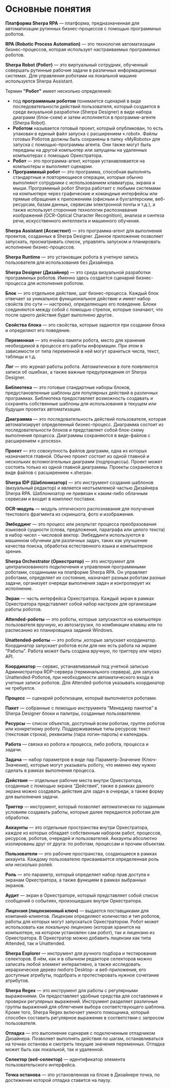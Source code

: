 # Основные понятия

**Платформа Sherpa RPA** — платформа, предназначенная для автоматизации рутинных бизнес-процессов с помощью программных роботов.

**RPA (Robotic Process Automation)** — это технология автоматизации бизнес-процессов, которая использует настраиваемых программных роботов.

**Sherpa Robot (Робот)** — это виртуальный сотрудник, обученный совершать рутинные рабочие задачи в различных информационных системах. Для управления роботами на локальной машине используется Sherpa Assistant.

Термин **"Робот"** имеет несколько определений:

* под **программным роботом** понимается сценарий в виде последовательности действий пользователя, который создается в среде визуальной разработки (Sherpa Designer) в виде набора диаграмм (блок-схем) и затем исполняется в программе-агенте (Sherpa Robot).
* **Роботом** называется готовый проект, который опубликован, то есть упакован в единый файл запуска с расширением «.robot». Файлы готовых Роботов должны быть сохранены в папку «MyRobots» для запуска с помощью-программы агента. Они также могут быть переданы на другой компьютер или запущены на удаленных компьютерах с помощью Оркестратора.
* **Робот** — это программа-агент, которая устанавливается на компьютеры и выполняет сценарии.
* **Программный робот** — это программа, способная выполнять стандартные и повторяющиеся операции, которые обычно выполняют сотрудники с использованием клавиатуры, экрана и мыши. Программный робот Sherpa работает с любыми системами на компьютере через графические и командные интерфейсы или прямые обращения к приложениям (офисным и бухгалтерским, веб-ресурсам, базам данных, сервисам электронной почты и т.д.), а также использует сторонние технологии распознавания изображений (OCR-Optical Character Recognition), анализа и синтеза речи, искусственного интеллекта и машинного обучения.

**Sherpa Assistant (Ассистент)** — это программа-агент для выполнения проектов, созданных в Sherpa Designer. Данное приложение позволяет запускать, просматривать список, управлять запуском и планировать исполнение бизнес-процессов.

**Sherpa Runtime** — это установщик робота в учетную запись пользователя для использования без Дизайнера.

**Sherpa Designer (Дизайнер)** — это среда визуальной разработки программных роботов. Именно здесь создается сценарий бизнес-процесса для исполнения роботом.

**Блок** — это отдельное действие, шаг бизнес-процесса. Каждый блок отвечает за уникальное функциональное действие и имеет набор свойств (по сути — настроек), определяющих его поведение. Блоки соединяются между собой с помощью стрелок, которые означают, что после одного действия будет выполнено другое.

**Свойства блока** — это свойства, которые задаются при создании блока и определяют его поведение.

**Переменная** — это ячейка памяти робота, место для хранения необходимой в процессе его работы информации. При этом в зависимости от типа переменной в ней могут храниться числа, текст, таблицы и т.д.

**Лог** —  это журнал работы робота. Автоматически в логе появляются записи об ошибках, а также важные предупреждения от Sherpa Designer.&#x20;

**Библиотека** —  это готовые стандартные наборы блоков, предустановленные шаблоны для популярных действий в различных программах. Библиотека предоставляет возможность создавать и сохранять собственные шаблоны для использования в текущем или будущих проектах автоматизации.

**Диаграмма** — это последовательность действий пользователя, которая автоматизирует определенный бизнес-процесс. Диаграмма состоит из последовательности блоков и представляет собой блок-схему выполнения процесса. Диаграммы сохраняются в виде-файлов с расширением «.process».

**Проект** — это совокупность файлов диаграмм, одна из которых назначается главной. Обычно проект состоит из одной главной и нескольких вспомогательных диаграмм (подпроцессы). Проект может состоять только из одной главной диаграммы. Проекты сохраняются в виде файлов с расширением «.sherpa».

**Sherpa IDP (Шаблонизатор)** — это инструмент создания шаблонов (визуальный редактор) и является неотъемлемой частью Дизайнера Sherpa RPA. Шаблонизатор не привязан к каким-либо облачным сервисам и входит в комплект поставки.

**OCR-модуль** —  модуль оптического распознавания для получения текстового фрагмента из скриншота, фото и изображения.

**Эмбеддинг** —  это процесс или результат процесса преобразования языковой сущности (слова, предложения, параграфа или целого текста) в набор чисел – числовой вектор. Эмбеддинги используются в машинном обучении для различных задач, таких как улучшение качества поиска, обработка естественного языка и компьютерное зрение.

**Sherpa Orchestrator (Оркестратор)** — это инструмент для централизованного подключения и управления программными роботами, созданными на платформе Sherpa RPA. Он управляет роботами, определяет их состояние, назначает разным роботам разные задачи, организует очереди выполнения задач и контролирует их исполнение.

**Экран** — часть интерфейса Оркестратора. Каждый экран в рамках Оркестратора представляет собой набор настроек для организации работы роботов. &#x20;

**Attended-роботы** — это роботы, которые запускаются на компьютере пользователя вручную, из автозагрузки, по комбинации клавиш или по расписанию из планировщика заданий Windows.

**Unattended-роботы** — это роботы ,которые запускает координатор. Координатор запускает роботов если для них есть работа на экране "Работы". Работа может быть создана вручную, по триггеру или через API.

**Координатор** — сервис, устанавливаемый под учетной записью Администратора RDP-сервера (терминального сервера), для запуска Unattended-Роботов, при необходимости автоматического входа в учетные записи роботов. Для Attended-роботов указывать координатор не требуется.&#x20;

**Процесс** — сценарий роботизации, который выполняется роботами.

**Пакет** — собранные с помощью инструмента “Менеджер пакетов” в Sherpa Designer блоки и палитры, созданные пользователем.

**Ресурсы** — список объектов, доступный всем роботам, группе роботов или конкретному роботу. Поддерживаемые типы ресурсов: текст (текстовая строка), реквизиты (пара логин-пароль) и календарь.

**Работа** — связка из робота и процесса, либо робота, процесса и задачи.&#x20;

**Задача** — набор параметров в виде пар Параметр-Значение (Ключ-Значение), которые могут указывать роботу, что именно ему нужно сделать в рамках выполнения процесса.

**Действия** — отдельные рабочие места внутри Оркестратора, созданные с помощью экрана “Действия”, также в рамках данного экрана можно создавать действия для задач в очереди, а также форму для выполнения задачи.

**Триггер** — инструмент, который позволяет автоматически по заданным условиям создавать работы, которые далее передаются роботам для обработки.

**Аккаунты** — это отдельные пространства внутри Оркестратора, каждое из которых обладает собственным набором работ, процессов, ресурсов, роботов, очередей и пользователей. Аккаунты абсолютно изолированы друг от друга: по роботам, процессам и прочим объектам.

**Пользователи** — это рабочие пространства, создающиеся в рамках аккаунта. Каждому пользователю присваивается определенная роль или несколько ролей.&#x20;

**Роль** — это параметр, который определяет набор прав доступа к экранам Оркестратора, а также функциям в рамках выбранных экранов.

**Аудит** — экран в Оркестраторе, который представляет собой список сообщений о событиях, произошедших внутри Оркестратора.

**Лицензия (лицензионный ключ)** —  выдается поставщиками для компаний-клиентов. Лицензии определяют количество и тип роботов, работы для которых могут запускаться Оркестратором. Робот может использовать как локальную лицензию (которая хранится на компьютере, на котором установлен сам робот), так и лицензию из Оркестратора. В Оркестратор можно добавить лицензии как типа Attended, так и Unattended.

**Sherpa Explorer** — инструмент для ручного подбора и тестирования селекторов. В нём, как и в обычном редакторе селекторов можно записать любой элемент интерактивно, а также исследовать иерархическое дерево любого Desktop- и веб-приложения, его доступные атрибуты, подобрать и протестировать нужное сочетание атрибутов.

**Sherpa Regex** — это инструмент для работы с регулярными выражениями. Он предоставляет удобные средства для составления и проверки регулярных выражений. Инструмент разделяет различные группы выражений для облегчения выбора соответствующего шаблона. Кроме того, Sherpa Regex включает умного помощника, который способен составить регулярное выражение в соответствии с запросом пользователя.

**Отладка** — это выполнение сценария с подключенным отладчиком Дизайнера. Позволяет выполнять действия по шагам, останавливаться на точках останова и смотреть текущие значения переменных. Отладка может быть как локальной, так и удаленной.&#x20;

**Селектор (веб-селектор)** — идентификатор элемента пользовательского интерфейса.&#x20;

**Точка останова** — это установленная на блоке в Дизайнере точка, по достижении которой отладка ставится на паузу.
